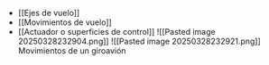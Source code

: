- [[Ejes de vuelo]]
- [[Movimientos de vuelo]]
- [[Actuador o superficies de control]]
![[Pasted image 20250328232904.png]]
![[Pasted image 20250328232921.png]]
Movimientos de un giroavión
